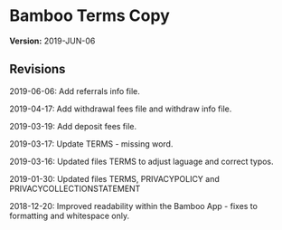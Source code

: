 # Bamboo Terms Copy

**Version:** 2019-JUN-06

## Revisions

2019-06-06: Add referrals info file.

2019-04-17: Add withdrawal fees file and withdraw info file.

2019-03-19: Add deposit fees file.

2019-03-17: Update TERMS - missing word.

2019-03-16: Updated files TERMS to adjust laguage and correct typos.

2019-01-30: Updated files TERMS, PRIVACYPOLICY and PRIVACYCOLLECTIONSTATEMENT

2018-12-20: Improved readability within the Bamboo App - fixes to formatting and whitespace only.
